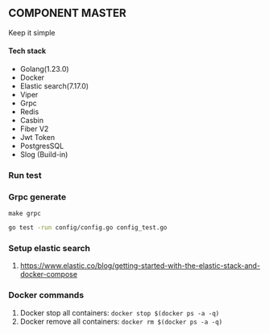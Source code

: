 ## COMPONENT MASTER

Keep it simple

#### Tech stack
- Golang(1.23.0)
- Docker
- Elastic search(7.17.0)
- Viper
- Grpc
- Redis
- Casbin
- Fiber V2
- Jwt Token
- PostgresSQL
- Slog (Build-in)

### Run test

### Grpc generate

```
make grpc

```

```bash
go test -run config/config.go config_test.go
```

### Setup elastic search
1. https://www.elastic.co/blog/getting-started-with-the-elastic-stack-and-docker-compose


### Docker commands
1. Docker stop all containers: `docker stop $(docker ps -a -q)`
2. Docker remove all containers: `docker rm $(docker ps -a -q)`

